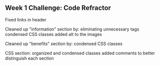 ## Week 1 Challenge: Code Refractor

Fixed links in header

Cleaned up "information" section by:
eliminating unnecessary tags
condensed CSS classes
added alt to the images

Cleaned up "benefits" section by:
condensed CSS classes

CSS section:
organized and condensed classes
added comments to better distinguish each section

